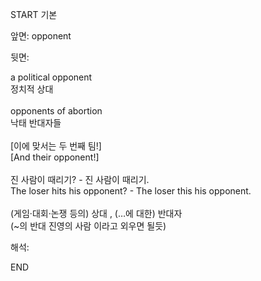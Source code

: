 START
기본

앞면:
opponent


뒷면:
<div>a political opponent </div><div>정치적 상대</div><div><br></div><div><div>opponents of abortion </div><div>낙태 반대자들</div></div><div><br></div><div><div><div>[이에 맞서는 두 번째 팀!]</div></div><div><div>[And their opponent!]</div></div></div><div><br></div><div><div><div>진 사람이 때리기? - 진 사람이 때리기.</div></div><div><div>The loser hits his opponent? - The loser this his opponent.</div></div></div><div><br></div><div>(게임·대회·논쟁 등의) 상대 , (…에 대한) 반대자</div><div>(~의 반대 진영의 사람 이라고 외우면 될듯)</div>


해석:

END